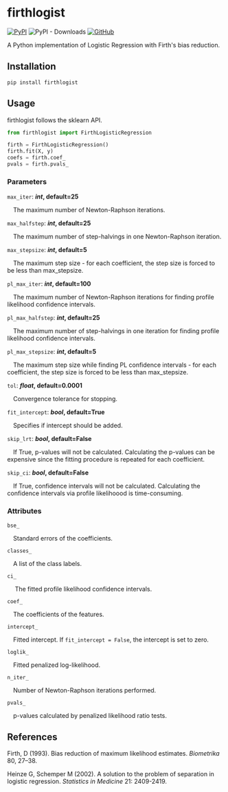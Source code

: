 # firthlogist

[![PyPI](https://img.shields.io/pypi/v/firthlogist.svg)](https://pypi.org/project/firthlogist/)
![PyPI - Downloads](https://img.shields.io/pypi/dm/firthlogist)
[![GitHub](https://img.shields.io/github/license/jzluo/firthlogist)](https://github.com/jzluo/firthlogist/blob/master/LICENSE)

A Python implementation of Logistic Regression with Firth's bias reduction.


## Installation
    pip install firthlogist

## Usage
firthlogist follows the sklearn API.

```python
from firthlogist import FirthLogisticRegression

firth = FirthLogisticRegression()
firth.fit(X, y)
coefs = firth.coef_
pvals = firth.pvals_
```

### Parameters

`max_iter`: **_int_, default=25**

&emsp;The maximum number of Newton-Raphson iterations.

`max_halfstep`: **_int_, default=25**

&emsp;The maximum number of step-halvings in one Newton-Raphson iteration.

`max_stepsize`: **_int_, default=5**

&emsp;The maximum step size - for each coefficient, the step size is forced to
be less than max_stepsize.

`pl_max_iter`: **_int_, default=100**

&emsp;The maximum number of Newton-Raphson iterations for finding profile likelihood confidence intervals.

`pl_max_halfstep`: **_int_, default=25**

&emsp;The maximum number of step-halvings in one iteration for finding profile likelihood confidence intervals.

`pl_max_stepsize`: **_int_, default=5**

&emsp;The maximum step size while finding PL confidence intervals - for each coefficient, the step size is forced to
be less than max_stepsize.

`tol`: **_float_, default=0.0001**

&emsp;Convergence tolerance for stopping.

`fit_intercept`: **_bool_, default=True**

&emsp;Specifies if intercept should be added.

`skip_lrt`: **_bool_, default=False**

&emsp;If True, p-values will not be calculated. Calculating the p-values can
be expensive since the fitting procedure is repeated for each
coefficient.

`skip_ci`: **_bool_, default=False**

&emsp;If True, confidence intervals will not be calculated. Calculating the confidence intervals via profile likelihoood is time-consuming.


### Attributes
`bse_`

&emsp;Standard errors of the coefficients.

`classes_`

&emsp;A list of the class labels.

`ci_`

&emsp; The fitted profile likelihood confidence intervals.

`coef_`

&emsp;The coefficients of the features.

`intercept_`

&emsp;Fitted intercept. If `fit_intercept = False`, the intercept is set to zero.

`loglik_`

&emsp;Fitted penalized log-likelihood.

`n_iter_`

&emsp;Number of Newton-Raphson iterations performed.

`pvals_`

&emsp;p-values calculated by penalized likelihood ratio tests.

## References
Firth, D (1993). Bias reduction of maximum likelihood estimates.
*Biometrika* 80, 27–38.

Heinze G, Schemper M (2002). A solution to the problem of separation in logistic
regression. *Statistics in Medicine* 21: 2409-2419.
